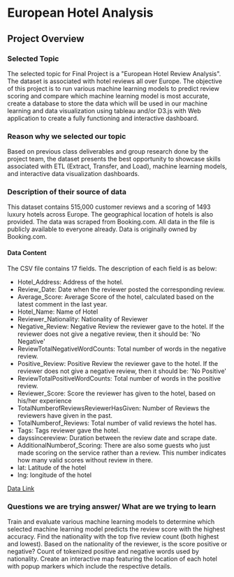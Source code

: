 # European Hotel Analysis

## Project Overview

### Selected Topic
The selected topic for Final Project is a "European Hotel Review Analysis".  The dataset is associated with hotel reviews all over Europe.  The objective of this project is to run various machine learning models to predict review scoring and compare which machine learning model is most accurate, create a database to store the data which will be used in our machine learning and data visualization using tableau and/or D3.js with Web application to create a fully functioning and interactive dashboard.

### Reason why we selected our topic
Based on previous class deliverables and group research done by the project team, the dataset presents the best opportunity to showcase skills associated with ETL (Extract, Transfer, and Load), machine learning models, and interactive data visualization dashboards.

### Description of their source of data
This dataset contains 515,000 customer reviews and a scoring of 1493 luxury hotels across Europe. The geographical location of hotels is also provided. The data was scraped from Booking.com. All data in the file is publicly available to everyone already. Data is originally owned by Booking.com. 

#### Data Content
The CSV file contains 17 fields. The description of each field is as below:
- Hotel_Address: Address of the hotel.
- Review_Date: Date when the reviewer posted the corresponding review.
- Average_Score: Average Score of the hotel, calculated based on the latest comment in the last year.
- Hotel_Name: Name of Hotel
- Reviewer_Nationality: Nationality of Reviewer
- Negative_Review: Negative Review the reviewer gave to the hotel. If the reviewer does not give a negative review, then it should be: 'No Negative'
- ReviewTotalNegativeWordCounts: Total number of words in the negative review.
- Positive_Review: Positive Review the reviewer gave to the hotel. If the reviewer does not give a negative review, then it should be: 'No Positive'
- ReviewTotalPositiveWordCounts: Total number of words in the positive review.
- Reviewer_Score: Score the reviewer has given to the hotel, based on his/her experience
- TotalNumberofReviewsReviewerHasGiven: Number of Reviews the reviewers have given in the past.
- TotalNumberof_Reviews: Total number of valid reviews the hotel has.
- Tags: Tags reviewer gave the hotel.
- dayssincereview: Duration between the review date and scrape date.
- AdditionalNumberof_Scoring: There are also some guests who just made scoring on the service rather than a review. This number indicates how many valid scores without review in there.
- lat: Latitude of the hotel
- lng: longitude of the hotel

[Data Link ](https://www.kaggle.com/jiashenliu/515k-hotel-reviews-data-in-europe)

### Questions we are trying answer/ What are we trying to learn

Train and evaluate various machine learning models to determine which selected machine learning model predicts the review score with the highest accuracy.
Find the nationality with the top five review count (both highest and lowest). 
Based on the nationality of the reviewer, is the score positive or negative?
Count of tokenized positive and negative words used by nationality.
Create an interactive map featuring the location of each hotel with popup markers which include the respective details.



